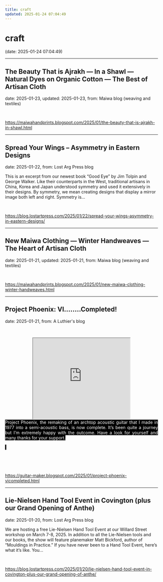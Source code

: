 ```yaml
---
title: craft
updated: 2025-01-24 07:04:49
---
```


# craft

(date: 2025-01-24 07:04:49)

---

## The Beauty That is Ajrakh — In a Shawl — Natural Dyes on Organic Cotton — The Best of Artisan Cloth

date: 2025-01-23, updated: 2025-01-23, from: Maiwa blog (weaving and textiles)

 

<br> 

<https://maiwahandprints.blogspot.com/2025/01/the-beauty-that-is-ajrakh-in-shawl.html>

---

## Spread Your Wings – Asymmetry in Eastern Designs

date: 2025-01-22, from: Lost Arg Press blog

This is an excerpt from our newest book &#8220;Good Eye&#8221; by Jim Tolpin and George Walker. Like their counterparts in the West, traditional artisans in China, Korea and Japan understood symmetry and used it extensively in their designs. By symmetry, we mean creating designs that display a mirror image both left and right. Symmetry is... 

<br> 

<https://blog.lostartpress.com/2025/01/22/spread-your-wings-asymmetry-in-eastern-designs/>

---

## New Maiwa Clothing — Winter Handweaves — The Heart of Artisan Cloth

date: 2025-01-21, updated: 2025-01-21, from: Maiwa blog (weaving and textiles)

 

<br> 

<https://maiwahandprints.blogspot.com/2025/01/new-maiwa-clothing-winter-handweaves.html>

---

## Project Phoenix: VI........Completed!

date: 2025-01-21, from: A Luthier's blog

<p>&nbsp;</p><div class="separator" style="clear: both; text-align: center;"><iframe allowfullscreen="" class="BLOG_video_class" height="266" src="https://www.youtube.com/embed/jXZxUvSbf2w" width="320" youtube-src-id="jXZxUvSbf2w"></iframe></div><div class="separator" style="clear: both; text-align: justify;"><span style="background-color: black; text-align: left;"><span style="color: white;">Project Phoenix, the remaking of an archtop acoustic guitar
that I made in 1977 into a semi-acoustic bass, is now complete. It’s been quite
a journey but I’m extremely happy with the outcome. Have a look for yourself
and many thanks for your support.</span></span></div><p></p>

<p class="MsoNormal"><o:p><span style="background-color: black; color: white;">&nbsp;</span></o:p></p>

<p class="MsoNormal"><br /></p> 

<br> 

<https://guitar-maker.blogspot.com/2025/01/project-phoenix-vicompleted.html>

---

## Lie-Nielsen Hand Tool Event in Covington (plus our Grand Opening of Anthe)

date: 2025-01-20, from: Lost Arg Press blog

We are hosting a free Lie-Nielsen Hand Tool Event at our Willard Street workshop on March 7-8, 2025. In addition to all the Lie-Nielsen tools and our books, the show will feature planemaker Matt Bickford, author of “Mouldings in Practice.” If you have never been to a Hand Tool Event, here’s what it’s like. You... 

<br> 

<https://blog.lostartpress.com/2025/01/20/lie-nielsen-hand-tool-event-in-covington-plus-our-grand-opening-of-anthe/>

